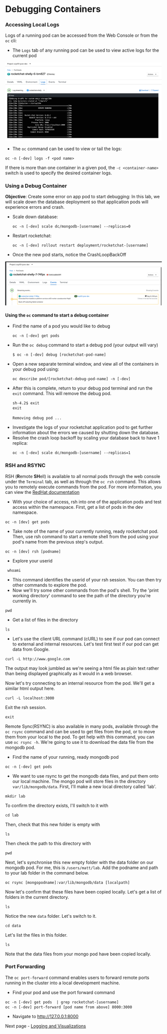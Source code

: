 # Debugging Containers
### Accessing Local Logs

Logs of a running pod can be accessed from the Web Console or from the `oc` cli: 
- The `Logs` tab of any running pod can be used to view active logs for the current pod

<kbd>![](./images/09_debugging_00.png)</kbd>

- The `oc` command can be used to view or tail the logs: 
```
oc -n [-dev] logs -f <pod name>
```
If there is more than one container in a given pod, the `-c <container-name>` switch is used to specify the desired container logs. 

### Using a Debug Container
__Objective__: Create some error on app pod to start debugging:
In this lab, we will scale down the database deployment so that application pods will experience errors and crash.
- Scale down database:  
    ```
    oc -n [-dev] scale dc/mongodb-[username] --replicas=0
    ```
- Restart rocketchat:
    ```
    oc -n [-dev] rollout restart deployment/rocketchat-[username]
    ```
- Once the new pod starts, notice the CrashLoopBackOff

<kbd>![](./images/09_debugging_01.png)</kbd>

#### Using the `oc` command to start a debug container
- Find the name of a pod you would like to debug 
    ```
    oc -n [-dev] get pods
    ```
- Run the `oc debug` command to start a debug pod (your output will vary)
    ```
    $ oc -n [-dev] debug [rocketchat-pod-name]
    ```
- Open a new separate terminal window, and view all of the containers in your debug pod using:
    ```
    oc describe pod/[rocketchat-debug-pod-name] -n [-dev]
    ```
- After this is complete, return to your debug pod terminal and run the `exit` command. This will remove the debug pod.
    ```
    sh-4.2$ exit
    exit

    Removing debug pod ...
    ```
- Investigate the logs of your rocketchat application pod to get further information about the errors we caused by shutting down the database. 
- Resolve the crash loop backoff by scaling your database back to have 1 replica: 
    ```
    oc -n [-dev] scale dc/mongodb-[username] --replicas=1
    ```
### RSH and RSYNC
RSH (**R**emote **SH**ell) is available to all normal pods through the web console under the `Terminal` tab, as well as through the 
`oc rsh` command. This allows you to remotely execute commands from the pod. For more information, you can view the [RedHat documentation](https://docs.openshift.com/container-platform/4.15/nodes/containers/nodes-containers-copying-files.html)
- With your choice of access, rsh into one of the application pods and test access within the namespace. First, get a list of pods in the dev namespace. 
``` 
oc -n [dev] get pods
```
- Take note of the name of your currently running, ready rocketchat pod. Then, use rsh command to start a remote shell from the pod using your pod's name from the previous step's output. 
```
oc -n [dev] rsh [podname]
```
- Explore your userid 
```
 whoami
```
- This command identifies the userid of your rsh session. You can then try other commands to explore the pod. 
- Now we'll try some other commands from the pod's shell. Try the 'print working directory' command to see the path of the directory you're currently in.
```
pwd
``` 
- Get a list of files in the directory 
```
ls
```
- Let's use the client URL command (cURL) to see if our pod can connect to external and internal resources. Let's test first test if our pod can get data from Google. 
``` 
curl -L http://www.google.com
```
The output may look jumbled as we're seeing a html file as plain text rather than being displayed graphically as it would in a web browser. 

Now let's try connecting to an internal resource from the pod. We'll get a similar html output here.  
```
curl -L localhost:3000
```
Exit the rsh session. 
```
exit
```
Remote Sync(RSYNC) is also available in many pods, available through the `oc rsync` command and can be used to get files from the pod, or to move them from your local to the pod. To get help with this command, you can use `oc rsync -h`. We're going to use it to download the data file from the mongodb pod. 
- Find the name of your running, ready mongodb pod
```
oc -n [-dev] get pods
``` 
- We want to use rsync to get the mongodb data files, and put them onto our local machine. The mongo pod will store files in the directory `var/lib/mongodb/data`. First, I'll make a new local directory called 'lab'.
```
mkdir lab
```
To confirm the directory exists, I'll switch to it with 
```
cd lab
```
Then, check that this new folder is empty with 
```
ls
```
Then check the path to this directory with 
```
pwd
```
Next, let's synchronise this new empty folder with the data folder on our mongodb pod. For me, this is `/users/matt/lab`. Add the podname and path to your lab folder in the command below.
```
oc rsync [mongopodname]:var/lib/mongodb/data [localpath]
```
Now let's confirm that these files have been copied locally. Let's get a list of folders in the current directory. 
```
ls
```
Notice the new `data` folder. Let's switch to it. 
```
cd data
```
Let's list the files in this folder. 
```
ls
```
Note that the data files from your mongo pod have been copied locally.
### Port Forwarding
The `oc port-forward` command enables users to forward remote ports running in the cluster
into a local development machine. 
- Find your pod and use the port forward command
```
oc -n [-dev] get pods  | grep rocketchat-[username]
oc -n [-dev] port-forward [pod name from above] 8000:3000
```
- Navigate to http://127.0.0.1:8000

Next page - [Logging and Visualizations](./12_logging_and_visualizations.md)
